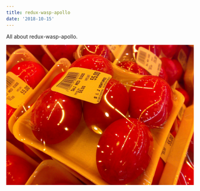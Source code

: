 ```yaml
---
title: redux-wasp-apollo
date: '2018-10-15'
---
```


All about redux-wasp-apollo.

![Chinese Salty Egg](./salty_egg.jpg)
